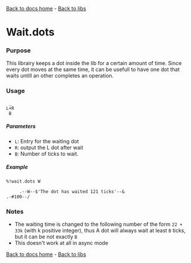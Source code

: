 [Back to docs home](../index.md) - [Back to libs](index.md#Time)
# Wait.dots

### Purpose
This librairy keeps a dot inside the lib for a certain amount of time. Since every dot moves at the same time, it can be usefull to have one dot that waits untill an other completes an operation.

### Usage
    
     _
    L+R
     B

##### Parameters
- `L`: Entry for the waiting dot
- `R`: output the L dot after wait
- `B`: Number of ticks to wait.

##### Example

    %!wait.dots W

         .--W--$'The dot has waited 121 ticks'--&
    .-#100--/

### Notes
- The waiting time is changed to the following number of the form `22 + 33k` (with k positive integer), thus A dot will always wait at least `B` ticks, but it can be not exactly `B`
- This doesn't work at all in async mode

[Back to docs home](../index.md) - [Back to libs](index.md#Time)
